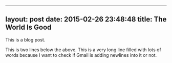 ----------
layout: post
date: 2015-02-26 23:48:48
title: The World Is Good
----------
This is a blog post.

This is two lines below the above.
This is a very long line filled with lots of words because I want to check
if Gmail is adding newlines into it or not.